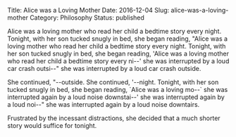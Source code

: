 Title: Alice was a Loving Mother
Date: 2016-12-04
Slug: alice-was-a-loving-mother
Category: Philosophy
Status: published

Alice was a loving mother who read her child a bedtime story every night.
Tonight, with her son tucked snugly in bed, she began reading, "Alice was
a loving mother who read her child a bedtime story every night. Tonight, with
her son tucked snugly in bed, she began reading, 'Alice was a loving mother who
read her child a bedtime story every ni--' she was interrupted by a loud car
crash outsi--" she was interrupted by a loud car crash outside.

She continued, "--outside. She continued, '--night. Tonight, with her son tucked
snugly in bed, she began reading, \`Alice was a loving mo--\` she was
interrupted again by a loud noise downstai--' she was interrupted again by
a loud noi--" she was interrupted again by a loud noise downtairs.

Frustrated by the incessant distractions, she decided that a much shorter story
would suffice for tonight.
